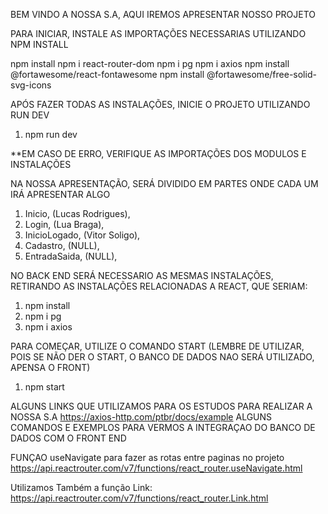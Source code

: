 BEM VINDO A NOSSA S.A, AQUI IREMOS APRESENTAR NOSSO PROJETO

PARA INICIAR, INSTALE AS IMPORTAÇÕES NECESSARIAS UTILIZANDO NPM INSTALL

npm install 
npm i react-router-dom
npm i pg
npm i axios
npm install @fortawesome/react-fontawesome
npm install @fortawesome/free-solid-svg-icons


APÓS FAZER TODAS AS INSTALAÇÕES, INICIE O PROJETO UTILIZANDO RUN DEV

1. npm run dev

**EM CASO DE ERRO, VERIFIQUE AS IMPORTAÇÕES DOS MODULOS E INSTALAÇÕES

NA NOSSA APRESENTAÇÃO, SERÁ DIVIDIDO EM PARTES ONDE CADA UM IRÁ APRESENTAR ALGO

1. Inicio, (Lucas Rodrigues),
2. Login, (Lua Braga),
3. InicioLogado, (Vitor Soligo),
4. Cadastro, (NULL),
5. EntradaSaida, (NULL),


NO BACK END SERÁ NECESSARIO AS MESMAS INSTALAÇÕES, RETIRANDO AS INSTALAÇÕES RELACIONADAS A REACT, QUE SERIAM:
1. npm install 
2. npm i pg
3. npm i axios

PARA COMEÇAR, UTILIZE O COMANDO START (LEMBRE DE UTILIZAR, POIS SE NÃO DER O START, O BANCO DE DADOS NAO SERÁ UTILIZADO, APENSA O FRONT)

1. npm start

ALGUNS LINKS QUE UTILIZAMOS PARA OS ESTUDOS PARA REALIZAR A NOSSA S.A
https://axios-http.com/ptbr/docs/example 
ALGUNS COMANDOS E EXEMPLOS PARA VERMOS A INTEGRAÇAO DO BANCO DE DADOS COM O FRONT END

FUNÇAO useNavigate para fazer as rotas entre paginas no projeto
https://api.reactrouter.com/v7/functions/react_router.useNavigate.html

Utilizamos Também a função Link:
https://api.reactrouter.com/v7/functions/react_router.Link.html
